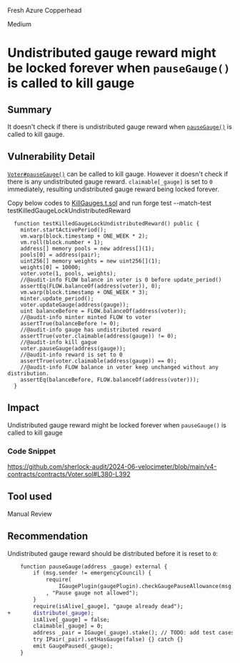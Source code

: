 Fresh Azure Copperhead

Medium

# Undistributed gauge reward might be locked forever when `pauseGauge()` is called to kill gauge

## Summary
It doesn't check if there is undistributed gauge reward when [`pauseGauge()`](https://github.com/sherlock-audit/2024-06-velocimeter/blob/main/v4-contracts/contracts/Voter.sol#L380-L392) is called to kill gauge.
## Vulnerability Detail
[`Voter#pauseGauge()`](https://github.com/sherlock-audit/2024-06-velocimeter/blob/main/v4-contracts/contracts/Voter.sol#L380-L392) can be called to kill gauge. However it doesn't check if there is any undistributed gauge reward.  `claimable[_gauge]` is set to `0` immediately, resulting undistributed gauge reward being locked forever.

Copy below codes to [KillGauges.t.sol](https://github.com/sherlock-audit/2024-06-velocimeter/blob/main/v4-contracts/test/KillGauges.t.sol) and run forge test --match-test testKilledGaugeLockUndistributedReward
```solidity
  function testKilledGaugeLockUndistributedReward() public {
    minter.startActivePeriod();
    vm.warp(block.timestamp + ONE_WEEK * 2);
    vm.roll(block.number + 1);
    address[] memory pools = new address[](1);
    pools[0] = address(pair);
    uint256[] memory weights = new uint256[](1);
    weights[0] = 10000;
    voter.vote(1, pools, weights);
    //@audit-info FLOW balance in voter is 0 before update_period()
    assertEq(FLOW.balanceOf(address(voter)), 0);
    vm.warp(block.timestamp + ONE_WEEK * 3);
    minter.update_period();
    voter.updateGauge(address(gauge));
    uint balanceBefore = FLOW.balanceOf(address(voter));
    //@audit-info minter minted FLOW to voter
    assertTrue(balanceBefore != 0);
    //@audit-info gauge has undistributed reward
    assertTrue(voter.claimable(address(gauge)) != 0);
    //@audit-info kill gague
    voter.pauseGauge(address(gauge));
    //@audit-info reward is set to 0 
    assertTrue(voter.claimable(address(gauge)) == 0);
    //@audit-info FLOW balance in voter keep unchanged without any distribution.
    assertEq(balanceBefore, FLOW.balanceOf(address(voter)));
  }  
```
## Impact
Undistributed gauge reward might be locked forever when `pauseGauge()` is called to kill gauge
### Code Snippet
https://github.com/sherlock-audit/2024-06-velocimeter/blob/main/v4-contracts/contracts/Voter.sol#L380-L392
## Tool used

Manual Review

## Recommendation
Undistributed gauge reward should be distributed before it is reset to `0`:
```diff
    function pauseGauge(address _gauge) external {
        if (msg.sender != emergencyCouncil) {
            require(
                IGaugePlugin(gaugePlugin).checkGaugePauseAllowance(msg.sender, _gauge)
            , "Pause gauge not allowed");
        }
        require(isAlive[_gauge], "gauge already dead");
+       distribute(_gauge);
        isAlive[_gauge] = false;
        claimable[_gauge] = 0;
        address _pair = IGauge(_gauge).stake(); // TODO: add test cases
        try IPair(_pair).setHasGauge(false) {} catch {}
        emit GaugePaused(_gauge);
    }
```